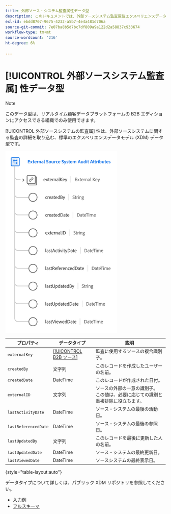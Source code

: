 ```yaml
---
title: 外部ソース・システム監査属性データ型
description: このドキュメントでは、外部ソースシステム監査属性エクスペリエンスデータモデル (XDM) データタイプの概要を説明します。
exl-id: ebdd8707-9675-4232-a5b7-4e4a481d706a
source-git-commit: 7e07ba8b5d7bc7df809a9a122d2a58837c933674
workflow-type: tm+mt
source-wordcount: '216'
ht-degree: 6%

---
```


# [!UICONTROL 外部ソースシステム監査属] 性データ型

>[!NOTE]
>
>このデータ型は、リアルタイム顧客データプラットフォームの B2B エディションにアクセスできる組織でのみ使用できます。

[!UICONTROL 外部ソースシステムの監査属] 性は、外部ソースシステムに関する監査の詳細を取り込む、標準のエクスペリエンスデータモデル (XDM) データ型です。

![](../images/data-types/external-source-system-audit-attributes.png)

| プロパティ | データタイプ | 説明 |
| --- | --- | --- |
| `externalKey` | [[!UICONTROL B2B ソース]](./b2b-source.md) | 監査に使用するソースの複合識別子。 |
| `createdBy` | 文字列 | このレコードを作成したユーザーの名前。 |
| `createdDate` | DateTime | このレコードが作成された日付。 |
| `externalID` | 文字列 | ソースの外部の一意の識別子。 この値は、必要に応じての識別と重複排除に役立ちます。 |
| `lastActivityDate` | DateTime | ソース・システムの最後の活動日。 |
| `lastReferencedDate` | DateTime | ソース・システムの最後の参照日。 |
| `lastUpdatedBy` | 文字列 | このレコードを最後に更新した人の名前。 |
| `lastUpdatedDate` | DateTime | ソース・システムの最終更新日。 |
| `lastViewedDate` | DateTime | ソースシステムの最終表示日。 |

{style=&quot;table-layout:auto&quot;}

データタイプについて詳しくは、パブリック XDM リポジトリを参照してください。

* [入力例](https://github.com/adobe/xdm/blob/master/components/datatypes/auditing/external-source-system-audit.example.1.json)
* [フルスキーマ](https://github.com/adobe/xdm/blob/master/components/datatypes/auditing/external-source-system-audit.schema.json)
